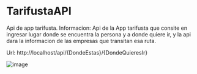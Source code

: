 # TarifustaAPI
 Api de app tarifusta.
Informacion:
Api de la App tarifusta que consite en ingresar lugar donde se encuentra la persona y a donde quiere ir, y la api dara la informacion de las empresas que transitan esa ruta.

Url:
http://localhost/api/{DondeEstas}/{DondeQuieresIr}

![image](https://user-images.githubusercontent.com/115430199/199634290-50644533-d9b7-4449-b09f-c2e7fe186162.png)

